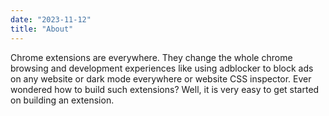 ```yaml
---
date: "2023-11-12"
title: "About"
---
```


Chrome extensions are everywhere. They change the whole chrome browsing and development experiences like using adblocker to block ads on any website or dark mode everywhere or website CSS inspector. Ever wondered how to build such extensions? Well, it is very easy to get started on building an extension.
